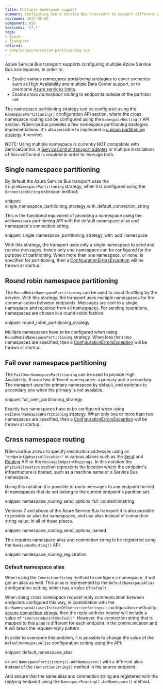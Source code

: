 ```yaml
---
title: Multiple namespace support
summary: Configuring Azure Service Bus transport to support different partitioning strategies and destination namespaces
reviewed: 2017-05-05
component: ASB
versions: '[7,)'
tags:
- Azure
- Transport
related:
- samples/azure/custom-partitioning-asb
---
```



Azure Service Bus transport supports configuring multiple Azure Service Bus namespaces, in order to:

 * Enable various _namespace partitioning strategies_ to cover scenarios such as High Availability and multiple Data Center support, or to overcome [Azure services limits](https://docs.microsoft.com/en-us/azure/service-bus-messaging/service-bus-quotas).
 * Enable _cross namespace routing_ to endpoints outside of the partition set.

The namespace partitioning strategy can be configured using the `NamespacePartitioning()` configuration API section, where the cross namespace routing can be configured using the `NamespaceRouting()` API section. NServiceBus provides a few namespace partitioning strategies implementations. It's also possible to implement a [custom partitioning strategy](/nservicebus/azure-service-bus/addressing-logic.md#namespace-partitioning-implementing-a-custom-namespace-partitioning-strategy) if needed.

NOTE: Using multiple namespace is currently NOT compatible with ServiceControl. A [ServiceControl transport adapter](/servicecontrol/transport-adapter/) or multiple installations of ServiceControl is required in order to leverage both.

## Single namespace partitioning

By default the Azure Service Bus transport uses the `SingleNamespacePartitioning` strategy, when it is configured using the `ConnectionString` extension method:

snippet: single_namespace_partitioning_strategy_with_default_connection_string

This is the functional equivalent of providing a namespace using the `AddNamespace` partitioning API with the default namespace alias and namespace's connection string.

snippet: single_namespace_partitioning_strategy_with_add_namespace

With this strategy, the transport uses only a single namespace to send and receive messages, hence only one namespace can be configured for the purpose of partitioning. When more than one namespace, or none, is specified for partitioning, then a [ConfigurationErrorsException](https://msdn.microsoft.com/en-us/library/system.configuration.configurationerrorsexception.aspx) will be thrown at startup.


## Round robin namespace partitioning

The `RoundRobinNamespacePartitioning` can be used to avoid throttling by the service. With this strategy, the transport uses multiple namespaces for the communication between endpoints. Messages are sent to a single namespace and received from all namespaces. For sending operations, namespaces are chosen in a round-robin fashion.

snippet: round_robin_partitioning_strategy

Multiple namespaces have to be configured when using `RoundRobinNamespacePartitioning` strategy. When less than two namespaces are specified, then a [ConfigurationErrorsException](https://msdn.microsoft.com/en-us/library/system.configuration.configurationerrorsexception.aspx) will be thrown at startup.


## Fail over namespace partitioning

The `FailOverNamespacePartitioning` can be used to provide High Availability. It uses two different namespaces: a primary and a secondary. The transport uses the primary namespace by default, and switches to secondary one when the primary is not available.

snippet: fail_over_partitioning_strategy

Exactly two namespaces have to be configured when using `FailOverNamespacePartitioning` strategy. When only one or more than two namespaces are specified, then a [ConfigurationErrorsException](https://msdn.microsoft.com/en-us/library/system.configuration.configurationerrorsexception.aspx) will be thrown at startup.


## Cross namespace routing

NServiceBus allows to specify destination addresses using an `"endpoint@physicallocation"` in various places such as the [Send](/nservicebus/messaging/send-a-message.md) and [Routing](/nservicebus/messaging/routing.md) API or the `MessageEndpointMappings`. In this notation the `physicallocation` section represents the location where the endpoint's infrastructure is hosted, such as a machine name or a Service Bus namespace.

Using this notation it is possible to route messages to any endpoint hosted in namespaces that do not belong to the current endpoint's partition set.

snippet: namespace_routing_send_options_full_connectionstring

Versions 7 and above of the Azure Service Bus transport it is also possible to provide an alias for namespaces, and use alias instead of connection string value; in all of these places.

snippet: namespace_routing_send_options_named

This requires namespace alias and connection string to be registered using the `NamespaceRouting()` API.

snippet: namespace_routing_registration


### Default namespace alias

When using the `ConnectionString` method to configure a namespace, it will get an alias as well. This alias is represented by the `DefaultNamespaceAlias` configuration setting, which has a value of `default`.

When doing cross namespace request reply communication between endpoints configured this way, in combination with the `UseNamespaceAliasesInsteadOfConnectionStrings()` configuration method to [secure connection strings](securing-connection-strings.md), then the reply address header will include a value of `"sourceendpoint@default"`. However, the connection string that is mapped to this alias is different for each endpoint in the communication and it will break the request-reply pattern.

In order to overcome this problem, it is possible to change the value of the `DefaultNamespaceAlias` configuration setting using the API:

snippet: default_namespace_alias

or use `NamespacePartitioning().AddNamespace()` with a different alias instead of the `ConnectionString()` method in the source endpoint.

And ensure that the same alias and connection string are registered with the replying endpoint using the `NamespaceRouting().AddNamespace()` method.
